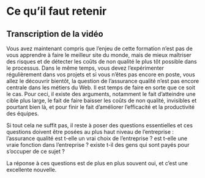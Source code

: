 # Ce qu’il faut retenir

## Transcription de la vidéo

Vous avez maintenant compris que l’enjeu de cette formation n’est pas de vous apprendre à faire le meilleur site du monde, mais de mieux maîtriser des risques et de détecter les coûts de non qualité le plus tôt possible dans le processus.
Dans le même temps, vous devez l’expérimenter régulièrement dans vos projets et si vous n’êtes pas encore en poste, vous allez le découvrir bientôt, la question de l’assurance qualité n’est pas encore centrale dans les métiers du Web. Il est temps de faire en sorte que ce soit le cas. Pour ceci, il existe des arguments, notamment le fait d’atteindre une cible plus large, le fait de faire baisser les coûts de non qualité, invisibles et pourtant bien là, et pour finir le fait d’améliorer l’efficacité et la productivité des équipes.

Si tout cela ne suffit pas, il reste à poser des questions essentielles et ces questions doivent être posées au plus haut niveau de l’entreprise : l’assurance qualité est t-elle un vrai choix de l’entreprise ? est t-elle une vraie fonction dans l’entreprise ? existe t-il des gens qui sont payés pour s’occuper de ce sujet ?

La réponse à ces questions est de plus en plus souvent oui, et c’est une excellente nouvelle.

